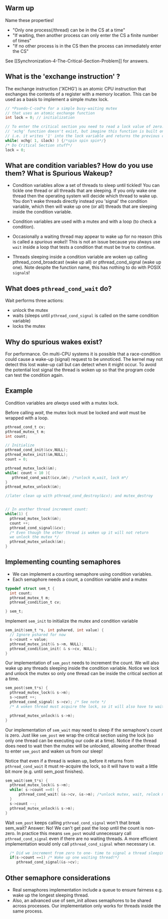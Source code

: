 ## Warm up
Name these properties!
* "Only one process(/thread) can be in the CS at a time"
* "If waiting, then another process can only enter the CS a finite number of times" 
* "If no other process is in the CS then the process can immediately enter the CS"

See [[Synchronization-4-The-Critical-Section-Problem]] for answers.

## What is the 'exchange instruction' ?
The exchange instruction ('XCHG') is an atomic CPU instruction that exchanges the contents of a register with a memory location. This can be used as a basis to implement a simple mutex lock.
```C
// *Psuedo-C-cod*e for a simple busy-waiting mutex 
// that uses an atomic exchange function
int lock = 0; // initialization

// To enter the critical section you need to read a lock value of zero. 
// 'xchg' function doesn't exist, but imagine this function is built on the atomic XCHG CPU function
// i.e. it writes '1' into the lock variable and returns the previous contents of the memory
while( xchg( 1, &lock) ) {/*spin spin spin*/}
/* Do Critical Section stuff*/
lock = 0;
```

## What are condition variables? How do you use them? What is Spurious Wakeup?

* Condition variables allow a set of threads to sleep until tickled! You can tickle one thread or all threads that are sleeping. If you only wake one thread then the operating system will decide which thread to wake up. You don't wake threads directly instead you 'signal' the condition variable, which then will wake up one (or all) threads that are sleeping inside the condition variable.

* Condition variables are used with a mutex and with a loop (to check a condition).

* Occasionally a waiting thread may appear to wake up for no reason (this is called a _spurious wake_)! This is not an issue because you always use `wait` inside a loop that tests a condition that must be true to continue.

* Threads sleeping inside a condition variable are woken up calling pthread_cond_broadcast (wake up all) or pthread_cond_signal (wake up one). Note despite the function name, this has nothing to do with POSIX `signal`s!

## What does `pthread_cond_wait` do?
Wait performs three actions:
* unlock the mutex
* waits (sleeps until `pthread_cond_signal` is called on the same condition variable)
* locks the mutex

## Why do spurious wakes exist?
For performance. On multi-CPU systems it is possible that a race-condition could cause a wake-up (signal) request to be unnoticed. The kernel may not detect this lost wake-up call but can detect when it might occur. To avoid the potential lost signal the thread is woken up so that the program code can test the condition again.

## Example
Condition variables are _always_ used with a mutex lock.

Before calling _wait_, the mutex lock must be locked and _wait_ must be wrapped with a loop.
```C
pthread_cond_t cv;
pthread_mutex_t m;
int count;

// Initialize
pthread_cond_init(&cv,NULL);
pthread_mutex_init(&m,NULL);
count = 0;

pthread_mutex_lock(&m);
while( count < 10 ){
   pthread_cond_wait(&cv,&m); /*unlock m,wait, lock m*/
}
pthread_mutex_unlock(&m);

//later clean up with pthread_cond_destroy(&cv); and mutex_destroy 


// In another thread increment count:
while(1) {
  pthread_mutex_lock(&m);
  count ++;
  pthread_cond_signal(&cv);
  /* Even though the other thread is woken up it will not return
  we unlock the mutex */
  pthread_mutex_unlock(&m);
}
```
## Implementing counting semaphores
* We can implement a counting semaphore using condition variables.
* Each semaphore needs a count, a condition variable and a mutex
```C
typedef struct sem_t {
  int count; 
  pthread_mutex_t m;
  pthread_condition_t cv;

} sem_t;
```

Implement `sem_init` to initialize the mutex and condition variable
```C
sem_init(sem_t *s, int pshared, int value) {
  // Ignore pshared for now
  s->count = value;
  pthread_mutex_init(& s->m, NULL);
  pthread_condition_init( & s->cv, NULL);
}
```

Our implementation of `sem_post` needs to increment the count.
We will also wake up any threads sleeping inside the condition variable.
Notice we lock and unlock the mutex so only one thread can be inside the critical section at a time.
```C
sem_post(sem_t*s) {
  pthread_mutex_lock(& s->m);
  s->count ++;
  pthread_cond_signal( s->cv); /* See note */
  /* A woken thread must acquire the lock, so it will also have to wait until we call unlock*/

  pthread_mutex_unlock(& s->m);
}
```
Our implementation of `sem_wait` may need to sleep if the semaphore's count is zero.
Just like `sem_post` we wrap the critical section using the lock (so only one thread can be executing our code at a time). Notice if the thread does need to wait then the mutex will be unlocked, allowing another thread to enter `sem_post` and waken us from our sleep!

Notice that even if a thread is woken up, before it returns from  `pthread_cond_wait` it must re-acquire the lock, so it will have to wait a little bit more (e.g. until sem_post finishes). 
```C
sem_wait(sem_t*s) {
  pthread_mutex_lock(& s->m);
  while( s->count ==0) {
      pthread_cond_wait( &s->cv, &s->m); /*unlock mutex, wait, relock mutex*/
  }
  s->count --;
  pthread_mutex_unlock(& s->m);
}
```
Wait `sem_post` keeps calling `pthread_cond_signal` won't that break sem_wait? 
Answer: No! We can't get past the loop until the count is non-zero. In practice this means `sem_post` would unnecessary call `pthread_cond_signal` even if there are no waiting threads. A more efficient implementation would only call `pthread_cond_signal` when necessary i.e.
```C
  /* Did we increment from zero to one- time to signal a thread sleeping inside sem_post */
  if(s->count ==1) /* Wake up one waiting thread!*/
     pthread_cond_signal(&s->cv);
``` 

## Other semaphore considerations
* Real semaphores implementation include a queue to ensure fairness e.g. wake up the longest sleeping thread.
* Also, an advanced use of sem_init allows semaphores to be shared across processes. Our implementation only works for threads inside the same process.


